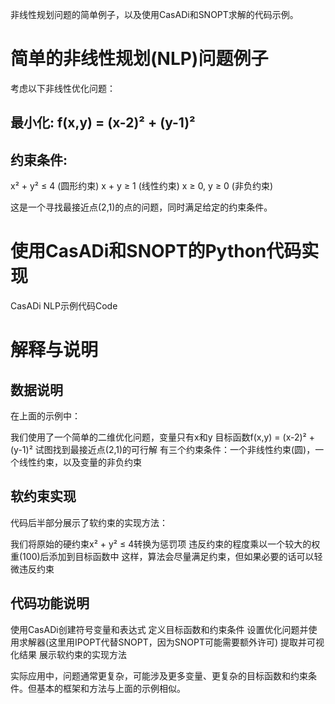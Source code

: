 非线性规划问题的简单例子，以及使用CasADi和SNOPT求解的代码示例。
# 简单的非线性规划(NLP)问题例子
考虑以下非线性优化问题：
## 最小化: f(x,y) = (x-2)² + (y-1)²

## 约束条件:

x² + y² ≤ 4 (圆形约束)
x + y ≥ 1 (线性约束)
x ≥ 0, y ≥ 0 (非负约束)

这是一个寻找最接近点(2,1)的点的问题，同时满足给定的约束条件。
# 使用CasADi和SNOPT的Python代码实现
CasADi NLP示例代码Code 

# 解释与说明
## 数据说明
在上面的示例中：

我们使用了一个简单的二维优化问题，变量只有x和y
目标函数f(x,y) = (x-2)² + (y-1)² 试图找到最接近点(2,1)的可行解
有三个约束条件：一个非线性约束(圆)，一个线性约束，以及变量的非负约束

## 软约束实现
代码后半部分展示了软约束的实现方法：

我们将原始的硬约束x² + y² ≤ 4转换为惩罚项
违反约束的程度乘以一个较大的权重(100)后添加到目标函数中
这样，算法会尽量满足约束，但如果必要的话可以轻微违反约束

## 代码功能说明

使用CasADi创建符号变量和表达式
定义目标函数和约束条件
设置优化问题并使用求解器(这里用IPOPT代替SNOPT，因为SNOPT可能需要额外许可)
提取并可视化结果
展示软约束的实现方法

实际应用中，问题通常更复杂，可能涉及更多变量、更复杂的目标函数和约束条件。但基本的框架和方法与上面的示例相似。